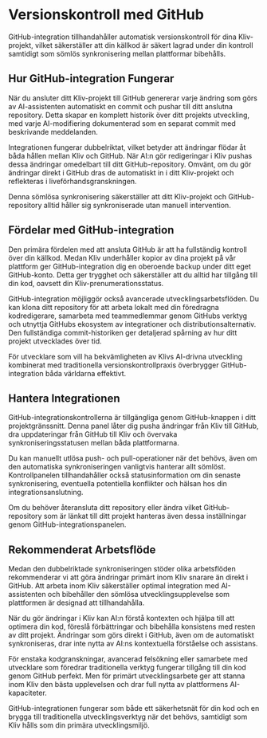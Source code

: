 # Versionskontroll med GitHub

GitHub-integration tillhandahåller automatisk versionskontroll för dina Kliv-projekt, vilket säkerställer att din källkod är säkert lagrad under din kontroll samtidigt som sömlös synkronisering mellan plattformar bibehålls.

## Hur GitHub-integration Fungerar

När du ansluter ditt Kliv-projekt till GitHub genererar varje ändring som görs av AI-assistenten automatiskt en commit och pushar till ditt anslutna repository. Detta skapar en komplett historik över ditt projekts utveckling, med varje AI-modifiering dokumenterad som en separat commit med beskrivande meddelanden.

Integrationen fungerar dubbelriktat, vilket betyder att ändringar flödar åt båda hållen mellan Kliv och GitHub. När AI:n gör redigeringar i Kliv pushas dessa ändringar omedelbart till ditt GitHub-repository. Omvänt, om du gör ändringar direkt i GitHub dras de automatiskt in i ditt Kliv-projekt och reflekteras i liveförhandsgranskningen.

Denna sömlösa synkronisering säkerställer att ditt Kliv-projekt och GitHub-repository alltid håller sig synkroniserade utan manuell intervention.

## Fördelar med GitHub-integration

Den primära fördelen med att ansluta GitHub är att ha fullständig kontroll över din källkod. Medan Kliv underhåller kopior av dina projekt på vår plattform ger GitHub-integration dig en oberoende backup under ditt eget GitHub-konto. Detta ger trygghet och säkerställer att du alltid har tillgång till din kod, oavsett din Kliv-prenumerationsstatus.

GitHub-integration möjliggör också avancerade utvecklingsarbetsflöden. Du kan klona ditt repository för att arbeta lokalt med din föredragna kodredigerare, samarbeta med teammedlemmar genom GitHubs verktyg och utnyttja GitHubs ekosystem av integrationer och distributionsalternativ. Den fullständiga commit-historiken ger detaljerad spårning av hur ditt projekt utvecklades över tid.

För utvecklare som vill ha bekvämligheten av Klivs AI-drivna utveckling kombinerat med traditionella versionskontrollpraxis överbrygger GitHub-integration båda världarna effektivt.

## Hantera Integrationen

GitHub-integrationskontrollerna är tillgängliga genom GitHub-knappen i ditt projektgränssnitt. Denna panel låter dig pusha ändringar från Kliv till GitHub, dra uppdateringar från GitHub till Kliv och övervaka synkroniseringsstatusen mellan båda plattformarna.

Du kan manuellt utlösa push- och pull-operationer när det behövs, även om den automatiska synkroniseringen vanligtvis hanterar allt sömlöst. Kontrollpanelen tillhandahåller också statusinformation om din senaste synkronisering, eventuella potentiella konflikter och hälsan hos din integrationsanslutning.

Om du behöver återansluta ditt repository eller ändra vilket GitHub-repository som är länkat till ditt projekt hanteras även dessa inställningar genom GitHub-integrationspanelen.

## Rekommenderat Arbetsflöde

Medan den dubbelriktade synkroniseringen stöder olika arbetsflöden rekommenderar vi att göra ändringar primärt inom Kliv snarare än direkt i GitHub. Att arbeta inom Kliv säkerställer optimal integration med AI-assistenten och bibehåller den sömlösa utvecklingsupplevelse som plattformen är designad att tillhandahålla.

När du gör ändringar i Kliv kan AI:n förstå kontexten och hjälpa till att optimera din kod, föreslå förbättringar och bibehålla konsistens med resten av ditt projekt. Ändringar som görs direkt i GitHub, även om de automatiskt synkroniseras, drar inte nytta av AI:ns kontextuella förståelse och assistans.

För enstaka kodgranskningar, avancerad felsökning eller samarbete med utvecklare som föredrar traditionella verktyg fungerar tillgång till din kod genom GitHub perfekt. Men för primärt utvecklingsarbete ger att stanna inom Kliv den bästa upplevelsen och drar full nytta av plattformens AI-kapaciteter.

GitHub-integrationen fungerar som både ett säkerhetsnät för din kod och en brygga till traditionella utvecklingsverktyg när det behövs, samtidigt som Kliv hålls som din primära utvecklingsmiljö.